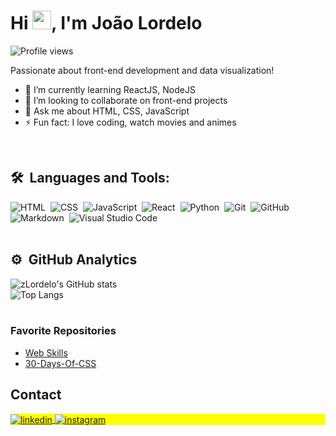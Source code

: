 <h1 align="left">Hi <img src="https://gist.githubusercontent.com/arunprakashpj/48aa20057048b46c6f9ba9d114a8b76f/raw/69a9d496f651091a509ea8d9913c4aef5c419afb/Hi.gif" height="30px">, I'm João Lordelo</h1>
<p align="left"> 
<img src="https://komarev.com/ghpvc/?username=zLordelo&color=green" alt="Profile views" /></p>

<p align="left">Passionate about front-end development and data visualization!</p>

- 🌱 I’m currently learning ReactJS, NodeJS
- 👯 I’m looking to collaborate on front-end projects
- 💬 Ask me about HTML, CSS, JavaScript
- ⚡ Fun fact: I love coding, watch movies and animes
<br>

## 🛠 &nbsp;Languages and Tools:

![HTML](https://img.shields.io/badge/-HTML-05122A?style=flat&logo=HTML5)&nbsp;
![CSS](https://img.shields.io/badge/-CSS-05122A?style=flat&logo=CSS3&logoColor=1572B6)&nbsp;
![JavaScript](https://img.shields.io/badge/-JavaScript-05122A?style=flat&logo=javascript)&nbsp;
![React](https://img.shields.io/badge/-React-05122A?style=flat&logo=react)&nbsp;
![Python](https://img.shields.io/badge/-Python-05122A?style=flat&logo=python&logoColor=FCC624)&nbsp;
![Git](https://img.shields.io/badge/-Git-05122A?style=flat&logo=git)&nbsp;
![GitHub](https://img.shields.io/badge/-GitHub-05122A?style=flat&logo=github)&nbsp;
![Markdown](https://img.shields.io/badge/-Markdown-05122A?style=flat&logo=markdown)&nbsp;
![Visual Studio Code](https://img.shields.io/badge/-Visual%20Studio%20Code-05122A?style=flat&logo=visual-studio-code&logoColor=007ACC)&nbsp;
<br><br>

## ⚙️ &nbsp;GitHub Analytics

![zLordelo's GitHub stats](https://github-readme-stats.vercel.app/api?username=zLordelo&show_icons=true&theme=vision-friendly-dark)
<br>![Top Langs](https://github-readme-stats.vercel.app/api/top-langs/?username=zLordelo&hide_progress=true&theme=vision-friendly-dark)
<br><br>

### Favorite Repositories
- [Web Skills](https://github.com/andreasbm/web-skills)
- [30-Days-Of-CSS](https://github.com/MilenaCarecho/30diasDeCSS)

## Contact

<p align="left" style="background:yellow">
<a href="https://www.linkedin.com/in/joao-lordelo/" target="_blank">
  <img align="center" src="https://img.shields.io/badge/-joaolordelo-05122A?style=flat&logo=linkedin" alt="linkedin"/>
</a>
<a href="https://instagram.com/zlordelo" target="_blank">
 <img align="center" src="https://img.shields.io/badge/-zlordelo-05122A?style=flat&logo=instagram" alt="instagram"/>
</a>
</p>



